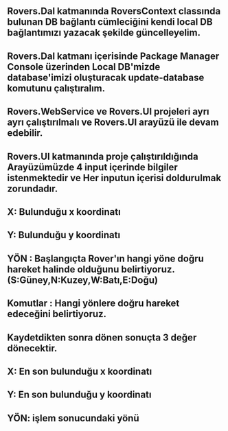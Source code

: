 ﻿## Rovers.Dal katmanında RoversContext classında bulunan DB bağlantı cümleciğini kendi local DB bağlantımızı yazacak şekilde güncelleyelim.
## Rovers.Dal katmanı içerisinde Package Manager Console üzerinden Local DB'mizde database'imizi oluşturacak update-database komutunu çalıştıralım.
## Rovers.WebService ve Rovers.UI projeleri ayrı ayrı çalıştırılmalı ve Rovers.UI arayüzü ile devam edebilir.

## Rovers.UI katmanında proje çalıştırıldığında Arayüzümüzde 4 input içerinde bilgiler istenmektedir ve Her inputun içerisi doldurulmak zorundadır.

##  X: Bulunduğu x koordinatı
##  Y: Bulunduğu y koordinatı
##  YÖN : Başlangıçta Rover'ın hangi yöne doğru hareket halinde olduğunu belirtiyoruz.(S:Güney,N:Kuzey,W:Batı,E:Doğu)
##  Komutlar : Hangi yönlere doğru hareket edeceğini belirtiyoruz.

##  Kaydetdikten sonra dönen sonuçta 3 değer dönecektir.
##  X: En son bulunduğu x koordinatı
##  Y: En son bulunduğu y koordinatı
##  YÖN: işlem sonucundaki yönü